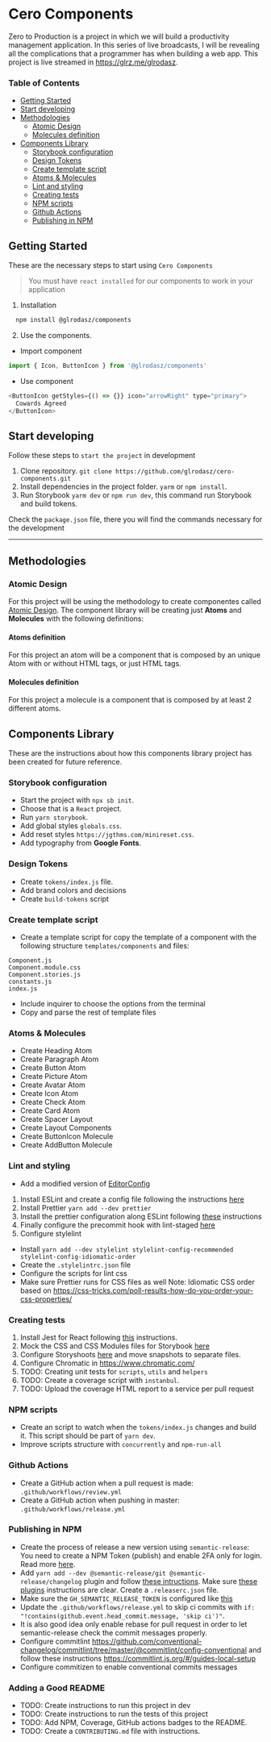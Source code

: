 # Cero Components

Zero to Production is a project in which we will build a productivity management application. In this series of live broadcasts, I will be revealing all the complications that a programmer has when building a web app. This project is live streamed in https://glrz.me/glrodasz.

### Table of Contents

- [Getting Started](#Getting-Started)
- [Start developing](#Start-developing)
- [Methodologies](#Methodologies)
  - [Atomic Design](#Atomic-Design)
  - [Molecules definition](#Molecules-definition)
- [Components Library](#Components-library)
  - [Storybook configuration](#Storybook-configuration)
  - [Design Tokens](#Design-Tokens)
  - [Create template script](#Create-template-script)
  - [Atoms & Molecules](#Atoms--Molecules)
  - [Lint and styling](#Lint-and-styling)
  - [Creating tests](#Creating-tests)
  - [NPM scripts](#NPM-scripts)
  - [Github Actions](#Github-Actions)
  - [Publishing in NPM](#Publishing-in-NPM)

## Getting Started

These are the necessary steps to start using `Cero Components`

> You must have `react installed` for our components to work in your application

1. Installation

```bash
  npm install @glrodasz/components
```

2. Use the components.

- Import component

```jsx
import { Icon, ButtonIcon } from '@glrodasz/components'
```

- Use component

```js
<ButtonIcon getStyles={() => {}} icon="arrowRight" type="primary">
  Cowards Agreed
</ButtonIcon>
```

## Start developing

Follow these steps to `start the project` in development

1. Clone repository. `git clone https://github.com/glrodasz/cero-components.git`
2. Install dependencies in the project folder. `yarm` or `npm install`.
3. Run Storybook `yarm dev` or `npm run dev`, this command run Storybook and build tokens.

Check the `package.json` file, there you will find the commands necessary for the development

---

## Methodologies

### Atomic Design

For this project will be using the methodology to create componentes called [Atomic Design](https://shop.bradfrost.com/products/atomic-design-ebook). The component library will be creating just **Atoms** and **Molecules** with the following definitions:

#### Atoms definition

For this project an atom will be a component that is composed by an unique Atom with or without HTML tags, or just HTML tags.

#### Molecules definition

For this project a molecule is a component that is composed by at least 2 different atoms.

## Components Library

These are the instructions about how this components library project has been created for future reference.

### Storybook configuration

- Start the project with `npx sb init`.
- Choose that is a `React` project.
- Run `yarn storybook`.
- Add global styles `globals.css`.
- Add reset styles `https://jgthms.com/minireset.css`.
- Add typography from **Google Fonts**.

### Design Tokens

- Create `tokens/index.js` file.
- Add brand colors and decisions
- Create `build-tokens` script

### Create template script

- Create a template script for copy the template of a component with
  the following structure `templates/components` and files:

```
Component.js
Component.module.css
Component.stories.js
constants.js
index.js
```

- Include inquirer to choose the options from the terminal
- Copy and parse the rest of template files

### Atoms & Molecules

- Create Heading Atom
- Create Paragraph Atom
- Create Button Atom
- Create Picture Atom
- Create Avatar Atom
- Create Icon Atom
- Create Check Atom
- Create Card Atom
- Create Spacer Layout
- Create Layout Components
- Create ButtonIcon Molecule
- Create AddButton Molecule

### Lint and styling

- Add a modified version of [EditorConfig](https://github.com/airbnb/javascript/blob/master/.editorconfig)

1. Install ESLint and create a config file following the instructions [here](https://eslint.org/docs/user-guide/getting-started#installation-and-usage)
2. Install Prettier `yarn add --dev prettier`
3. Install the prettier configuration along ESLint following [these](https://github.com/prettier/eslint-plugin-prettier#recommended-configuration) instructions
4. Finally configure the precommit hook with lint-staged [here](https://prettier.io/docs/en/precommit.html#option-1-lint-stagedhttpsgithubcomokonetlint-staged)
5. Configure stylelint

- Install `yarn add --dev stylelint stylelint-config-recommended stylelint-config-idiomatic-order`
- Create the `.stylelintrc.json` file
- Configure the scripts for lint css
- Make sure Prettier runs for CSS files as well
  Note: Idiomatic CSS order based on https://css-tricks.com/poll-results-how-do-you-order-your-css-properties/

### Creating tests

1. Install Jest for React following [this](https://jestjs.io/docs/en/tutorial-react) instructions.
2. Mock the CSS and CSS Modules files for Storybook [here](https://jestjs.io/docs/en/webpack#mocking-css-modules)
3. Configure Storyshoots [here](https://storybook.js.org/docs/react/workflows/snapshot-testing) and move snapshots to separate files.
4. Configure Chromatic in https://www.chromatic.com/
5. TODO: Creating unit tests for `scripts`, `utils` and `helpers`
6. TODO: Create a coverage script with `instanbul`.
7. TODO: Upload the coverage HTML report to a service per pull request

### NPM scripts

- Create an script to watch when the `tokens/index.js` changes and build it. This script should be part of `yarn dev`.
- Improve scripts structure with `concurrently` and `npm-run-all`

### Github Actions

- Create a GitHub action when a pull request is made: `.github/workflows/review.yml`
- Create a GitHub action when pushing in master: `.github/workflows/release.yml`

### Publishing in NPM

- Create the process of release a new version using `semantic-release`: You need to create a NPM Token (publish) and enable 2FA only for login. Read more [here](https://github.com/semantic-release/npm/issues/277).
- Add `yarn add --dev @semantic-release/git @semantic-release/changelog` plugin and follow [these intructions](https://github.com/semantic-release/semantic-release/blob/master/docs/recipes/github-actions.md#pushing-packagejson-changes-to-a-master-branch). Make sure [these plugins](https://semantic-release.gitbook.io/semantic-release/usage/plugins#plugins-installation) instructions are clear. Create a `.releaserc.json` file.
- Make sure the `GH_SEMANTIC_RELEASE_TOKEN` is configured like [this](https://github.com/semantic-release/git/issues/196#issuecomment-702839100)
- Update the `.github/workflows/release.yml` to skip ci commits with `if: "!contains(github.event.head_commit.message, 'skip ci')"`.
- It is also good idea only enable rebase for pull request in order to let semantic-release check the commit messages properly.
- Configure commitlint https://github.com/conventional-changelog/commitlint/tree/master/@commitlint/config-conventional and follow these instructions https://commitlint.js.org/#/guides-local-setup
- Configure commitizen to enable conventional commits messages

### Adding a Good README

- TODO: Create instructions to run this project in dev
- TODO: Create instructions to run the tests of this project
- TODO: Add NPM, Coverage, GitHub actions badges to the README.
- TODO: Create a `CONTRIBUTING.md` file with instructions.
